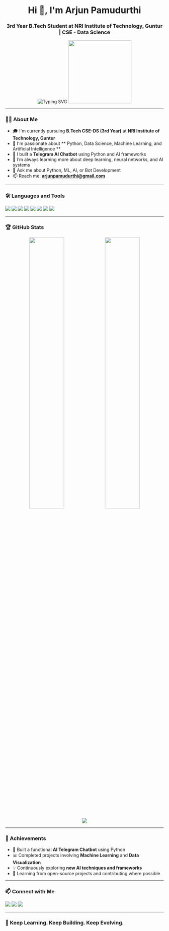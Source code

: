 <h1 align="center">Hi 👋, I'm Arjun Pamudurthi </h1>
<h3 align="center">3rd Year B.Tech Student at NRI Institute of Technology, Guntur | CSE - Data Science</h3>

<p align="center">
  <img src="https://readme-typing-svg.demolab.com?font=Fira+Code&duration=2000&pause=1000&center=true&vCenter=true&width=435&lines=Aspiring+AI+Engineer;Python+%7C+ML+%7C+Data+Science+Enthusiast;Lifelong+Learner+%E2%9C%8C%EF%B8%8F" alt="Typing SVG" />
  <img src="G:\My Drive\Arjun Photo.jpg" width="200" />
</p>
</p>

---

### 🧑‍💻 About Me

- 🎓 I'm currently pursuing **B.Tech CSE-DS (3rd Year)** at **NRI Institute of Technology, Guntur**
- 🧠 I'm passionate about **  Python, Data Science, Machine Learning, and Artificial Intelligence  **
- 🤖 I built a **Telegram AI Chatbot** using Python and AI frameworks
- 🌱 I’m always learning more about deep learning, neural networks, and AI systems
- 💬 Ask me about Python, ML, AI, or Bot Development
- 📫 Reach me: **arjunpamudurthi@gmail.com**

---

### 🛠️ Languages and Tools

<p align="left">
  <img src="https://img.shields.io/badge/Python-3776AB?style=for-the-badge&logo=python&logoColor=white"/>
  <img src="https://img.shields.io/badge/NumPy-013243?style=for-the-badge&logo=numpy&logoColor=white"/>
  <img src="https://img.shields.io/badge/Pandas-150458?style=for-the-badge&logo=pandas&logoColor=white"/>
  <img src="https://img.shields.io/badge/TensorFlow-FF6F00?style=for-the-badge&logo=tensorflow&logoColor=white"/>
  <img src="https://img.shields.io/badge/Scikit--Learn-F7931E?style=for-the-badge&logo=scikit-learn&logoColor=white"/>
  <img src="https://img.shields.io/badge/Matplotlib-11557C?style=for-the-badge&logo=matplotlib&logoColor=white"/>
  <img src="https://img.shields.io/badge/Jupyter-F37626?style=for-the-badge&logo=jupyter&logoColor=white"/>
  <img src="https://img.shields.io/badge/GitHub-100000?style=for-the-badge&logo=github&logoColor=white"/>
</p>

---

### 🏆 GitHub Stats

<p align="center">
  <img src="https://github-readme-stats.vercel.app/api?username=arjunpamudurthi&show_icons=true&theme=tokyonight&hide_border=true" width="47%" />
  <img src="https://github-readme-streak-stats.herokuapp.com/?user=arjunpamudurthi&theme=tokyonight&hide_border=true" width="47%" />
</p>

<p align="center">
  <img src="https://github-readme-stats.vercel.app/api/top-langs/?username=arjunpamudurthi&layout=compact&theme=tokyonight&hide_border=true"/>
</p>

---

### 🚀 Achievements

- 🏅 Built a functional **AI Telegram Chatbot** using Python
- 📊 Completed projects involving **Machine Learning** and **Data Visualization**
- 💡 Continuously exploring **new AI techniques and frameworks**
- 🧠 Learning from open-source projects and contributing where possible

---

### 📫 Connect with Me

<p align="left">
  <a href="mailto:arjunpamudurthi@gmail.com"><img src="https://img.shields.io/badge/Gmail-D14836?style=for-the-badge&logo=gmail&logoColor=white"/></a>
  <a href="https://www.linkedin.com/in/arjunpamudurthi/" target="blank"><img src="https://img.shields.io/badge/LinkedIn-0A66C2?style=for-the-badge&logo=linkedin&logoColor=white"/></a>
  <a href="https://t.me/yourusername" target="blank"><img src="https://img.shields.io/badge/Telegram-2CA5E0?style=for-the-badge&logo=telegram&logoColor=white"/></a>
</p>

---

### 🧠 Keep Learning. Keep Building. Keep Evolving.
